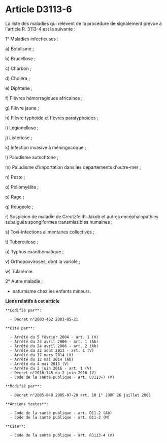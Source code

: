# Article D3113-6

La liste des maladies qui relèvent de la procédure de signalement prévue à l'article R. 3113-4 est la suivante :

1° Maladies infectieuses :

a) Botulisme ;

b) Brucellose ;

c) Charbon ;

d) Choléra ;

e) Diphtérie ;

f) Fièvres hémorragiques africaines ;

g) Fièvre jaune ;

h) Fièvre typhoïde et fièvres paratyphoïdes ;

i) Légionellose ;

j) Listériose ;

k) Infection invasive à méningocoque ;

l) Paludisme autochtone ;

m) Paludisme d'importation dans les départements d'outre-mer ;

n) Peste ;

o) Poliomyélite ;

p) Rage ;

q) Rougeole ;

r) Suspicion de maladie de Creutzfeldt-Jakob et autres encéphalopathies subaiguës spongiformes transmissibles humaines ;

s) Toxi-infections alimentaires collectives ;

t) Tuberculose ;

u) Typhus exanthématique ;

v) Orthopoxviroses, dont la variole ;

w) Tularémie.

2° Autre maladie :

- saturnisme chez les enfants mineurs.

**Liens relatifs à cet article**

	**Codifié par**:

	  - Décret n°2003-462 2003-05-21

	**Cité par**:

	  - Arrêté du 5 février 2004 - art. 1 (V)
	  - Arrêté du 24 avril 2006 - art. 1 (Ab)
	  - Arrêté du 24 avril 2006 - art. 2 (Ab)
	  - Arrêté du 22 août 2011 - art. 1 (V)
	  - Arrêté du 17 mars 2014 (V)
	  - Arrêté du 12 mai 2014 (Ab)
	  - Arrêté du 4 mai 2015 (V)
	  - Arrêté du 2 juin 2016 - art. 1 (V)
	  - Décret n°2016-745 du 2 juin 2016 (V)
	  - Code de la santé publique - art. D3113-7 (V)

	**Modifié par**:

	  - Décret n°2005-840 2005-07-20 art. 10 1° JORF 26 juillet 2005

	**Anciens textes**:

	  - Code de la santé publique - art. D11-2 (Ab)
	  - Code de la santé publique - art. D11-2 (M)

	**Cite**:

	  - Code de la santé publique - art. R3113-4 (V)
